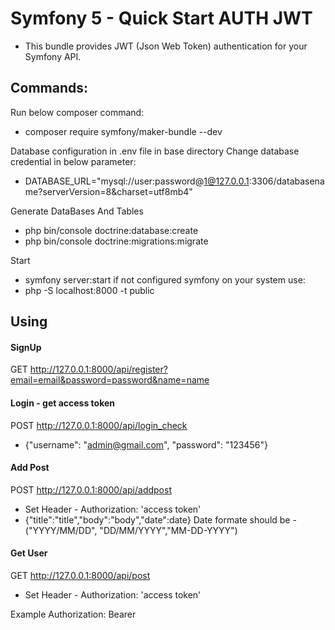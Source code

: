 # Symfony 5 - Quick Start AUTH JWT

- This bundle provides JWT (Json Web Token) authentication for your Symfony API.


## Commands:
Run below composer command:
- composer require symfony/maker-bundle --dev

Database configuration in .env file in base directory
Change database credential in below parameter:
- DATABASE_URL="mysql://user:password@1@127.0.0.1:3306/databasename?serverVersion=8&charset=utf8mb4"

Generate DataBases And Tables
- php bin/console doctrine:database:create
- php bin/console doctrine:migrations:migrate

Start 
- symfony server:start
if not configured symfony on your system use:
- php -S localhost:8000 -t public


## Using

#### SignUp
GET http://127.0.0.1:8000/api/register?email=email&password=password&name=name

#### Login - get access token
POST http://127.0.0.1:8000/api/login_check
- {"username": "admin@gmail.com", "password": "123456"}

#### Add Post
POST http://127.0.0.1:8000/api/addpost
- Set Header - Authorization: 'access token'
- {"title":"title","body":"body","date":date}
Date formate should be - ("YYYY/MM/DD", "DD/MM/YYYY","MM-DD-YYYY")

#### Get User
GET http://127.0.0.1:8000/api/post
- Set Header - Authorization: 'access token'

Example
Authorization: Bearer <access-token>

